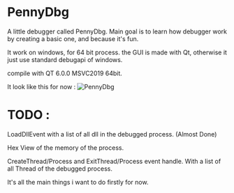 # PennyDbg

A little debugger called PennyDbg. Main goal is to learn how debugger work by creating a basic one, and because it's fun.

It work on windows, for 64 bit process. the GUI is made with Qt, otherwise it just use standard debugapi of windows.

compile with QT 6.0.0 MSVC2019 64bit.

It look like this for now : 
![PennyDbg](https://i.imgur.com/CTvzR8e.png)

# TODO :
LoadDllEvent with a list of all dll in the debugged process. (Almost Done)

Hex View of the memory of the process.

CreateThread/Process and ExitThread/Process event handle. With a list of all Thread of the debugged process.

It's all the main things i want to do firstly for now.
